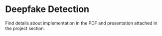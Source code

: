 # Deepfake Detection
Find details about implementation in the PDF and presentation attached in the project section.
